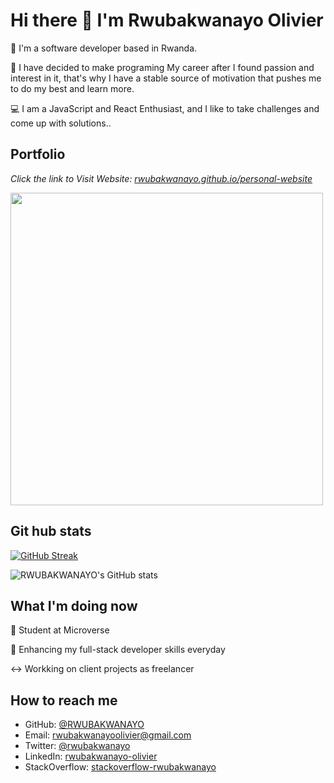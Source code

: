 # Hi there 👋 I'm Rwubakwanayo Olivier

🌱 I'm a software developer based in Rwanda.

🥅 I have decided to make programing My career after  I found passion and interest in it, that's why I have a stable source of motivation that pushes me to do my best and   learn more.

💻 I am a JavaScript and React Enthusiast, and I like to take challenges and come up with solutions..

## Portfolio

_Click the link to Visit Website: [rwubakwanayo.github.io/personal-website](https://rwubakwanayo.github.io/personal-website/)_ 


<img src="https://user-images.githubusercontent.com/68381641/176392539-30db8ab2-0655-4fa0-bd33-0befdcb0c087.png" width="500" />


## Git hub stats

[![GitHub Streak](http://github-readme-streak-stats.herokuapp.com?user=RWUBAKWANAYO&theme=elegant&date_format=M%20j%5B%2C%20Y%5D&currStreakLabel=54AEFF&border=AFB8C18B&background=F6F8FA0F&ring=FFBC00&fire=FFBC00&sideLabels=00DB49&dates=8A8FA0&stroke=AFB8C128&sideNums=8A8FA0&currStreakNum=8A8FA0)](https://git.io/streak-stats)

![RWUBAKWANAYO's GitHub stats](https://github-readme-stats.vercel.app/api?username=RWUBAKWANAYO&count_private=true&theme=dark&show_icons=true&bg_color=F6F8FA0F&title_color=00DB49&text_color=8A8FA0&icon_color=FFBC00&border_color=AFB8C175)


## What I'm doing now

🔭 Student at Microverse

🌱 Enhancing my full-stack developer skills everyday

↔️ Workking on client projects as freelancer

## How to reach me
- GitHub: [@RWUBAKWANAYO](https://github.com/RWUBAKWANAYO)
- Email: rwubakwanayoolivier@gmail.com
- Twitter: [@rwubakwanayo](https://twitter.com/rwubakwanayo?t=fP8ZzLHMQWRnyBXnHGhEwA&s=09)
- LinkedIn: [rwubakwanayo-olivier](https://rw.linkedin.com/in/rwubakwanayo-olivier?trk=people-guest_people_search-card)
- StackOverflow: [stackoverflow-rwubakwanayo](https://stackoverflow.com/users/14882978/rwubakwanayo)

